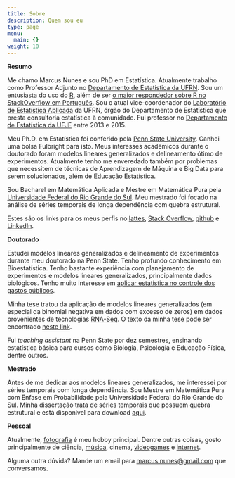 ```yaml
---
title: Sobre
description: Quem sou eu
type: page
menu:
  main: {}
weight: 10
---
```


**Resumo**

Me chamo Marcus Nunes e sou PhD em Estatística. Atualmente trabalho como Professor Adjunto no [Departamento de Estatística da UFRN](http://www.estatistica.ccet.ufrn.br/). Sou um entusiasta do uso do [R](https://cran.r-project.org), além de ser [o maior respondedor sobre R no StackOverflow em Português](https://pt.stackoverflow.com/tags/r/topusers). Sou o atual vice-coordenador do [Laboratório de Estatística Aplicada](http://lea.estatistica.ccet.ufrn.br/) da UFRN, órgão do Departamento de Estatística que presta consultoria estatística à comunidade. Fui professor no [Departamento de Estatística da UFJF](http://www.ufjf.br/estatistica/) entre 2013 e 2015. 

Meu Ph.D. em Estatística foi conferido pela [Penn State University](http://stat.psu.edu/). Ganhei uma bolsa Fulbright para isto. Meus interesses acadêmicos durante o doutorado foram modelos lineares generalizados e delineamento ótimo de experimentos. Atualmente tenho me enveredado também por problemas que necessitem de técnicas de Aprendizagem de Máquina e Big Data para serem solucionados, além de Educação Estatística.

Sou Bacharel em Matemática Aplicada e Mestre em Matemática Pura pela [Universidade Federal do Rio Grande do Sul](http://paginas.ufrgs.br/mat). Meu mestrado foi focado na análise de séries temporais de longa dependência com quebra estrutural.

Estes são os links para os meus perfis no [lattes](http://buscatextual.cnpq.br/buscatextual/visualizacv.do?id=K4750166H6), [Stack Overflow](http://pt.stackoverflow.com/users/49033/marcus-nunes), [github](https://github.com/mnunes/) e [LinkedIn](http://www.linkedin.com/in/marcusanunes).


**Doutorado**

Estudei modelos lineares generalizados e delineamento de experimentos durante meu doutorado na Penn State. Tenho profundo conhecimento em Bioestatística. Tenho bastante experiência com planejamento de experimentos e modelos lineares generalizados, principalmente dados biológicos. Tenho muito interesse em [aplicar estatística no controle dos gastos públicos](https://marcusnunes.me/controle-de-gastos-publicos-como-verificar-quanto-os-deputados-federais-estao-gastando/).

Minha tese tratou da aplicação de modelos lineares generalizados (em especial da binomial negativa em dados com excesso de zeros) em dados provenientes de tecnologias [RNA-Seq](https://en.wikipedia.org/wiki/RNA-Seq). O texto da minha tese pode ser encontrado [neste link](/images/papers/marcus_nunes_thesis.pdf).

Fui _teaching assistant_ na Penn State por dez semestres, ensinando estatística básica para cursos como Biologia, Psicologia e Educação Física, dentre outros.

**Mestrado**

Antes de me dedicar aos modelos lineares generalizados, me interessei por séries temporais com longa dependência. Sou Mestre em Matemática Pura com Ênfase em Probabilidade pela Universidade Federal do Rio Grande do Sul. Minha dissertação trata de séries temporais que possuem quebra estrutural e está disponível para download [aqui](/images/papers/marcus_nunes_dissertacao.pdf).


**Pessoal**

Atualmente, [fotografia](https://instagram.com/grandeabobora/) é meu hobby principal. Dentre outras coisas, gosto principalmente de ciência, [música](https://www.last.fm/user/grandeabobora), cinema, [videogames](http://psnprofiles.com/grandeabobora/) e [internet](https://pinboard.in/u:grandeabobora).

Alguma outra dúvida? Mande um email para [marcus.nunes@gmail.com](mailto:marcus.nunes@gmail.com) que conversamos.